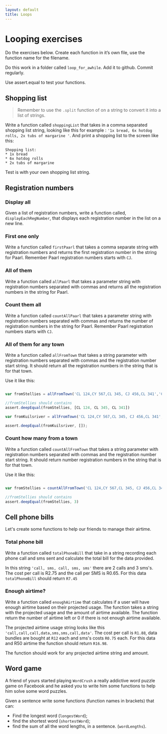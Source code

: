 ```yaml
---
layout: default
title: Loops
---
```

# Looping exercises

Do the exercises below. Create each function in it’s own file, use the function name for the filename.

Do this work in a folder called `loop_for_awhile`. Add it to github. Commit regularly.

Use assert.equal to test your functions.

## Shopping list

> Remember to use the `.split` function of on a string to convert it into a list of strings.

Write a function called `shoppingList` that takes in a comma separated shopping list string, looking like this for example : `'1x bread, 6x hotdog rolls, 2x tubs of margarine '`. And print a shopping list to the screen like this:

```
Shopping list:
* 1x bread
* 6x hotdog rolls
* 2x tubs of margarine
```

Test is with your own shopping list string.

## Registration numbers

### Display all

Given a list of registration numbers, write a function called, `displayEachRegNumber`, that displays each registration number in the list on a new line.

### First one only

Write a function called `firstPaarl` that takes a comma separate string with registration numbers and returns the first registration number in the string for Paarl. Remember Paarl registration numbers starts with `CJ`.

### All of them

Write a function called `allPaarl` that takes a parameter string with registration numbers separated with commas and returns all the registration numbers in the string for Paarl.

### Count them all

Write a function called `countAllPaarl` that takes a parameter string with registration numbers separated with commas and returns the number of registration numbers in the string for Paarl. Remember Paarl registration numbers starts with `CJ`.

### All of them for any town

Write a function called `allFromTown` that takes a string parameter with registration numbers separated with commas and the registration number start string. It should return all the registration numbers in the string that is for that town.

Use it like this:

```javascript

var fromStellies = allFromTown('CL 124,CY 567,CL 345, CJ 456,CL 341','CL');

//fromStellies should contains
assert.deepEqual(fromStellies, [CL 124, CL 345, CL 341])

var fromKuilsriver = allFromTown('CL 124,CY 567,CL 345, CJ 456,CL 341','CF');

assert.deepEqual(fromKuilsriver, []);

```

### Count how many from a town

Write a function called `countAllFromTown` that takes a string parameter with registration numbers separated with commas and the registration number start string. It should return number registration numbers in the string that is for that town.

Use it like this:

```javascript

var fromStellies = countAllFromTown('CL 124,CY 567,CL 345, CJ 456,CL 341','CL');

//fromStellies should contains
assert.deepEqual(fromStellies, 3)

```

## Cell phone bills

Let's create some functions to help our friends to manage their airtime.

### Total phone bill

Write a function called `totalPhoneBill` that take in a string recording each phone call and sms sent and calculate the total bill for the data provided.

In this string `'call, sms, call, sms, sms'` there are 2 calls and 3 sms's. The cost per call is R2.75 and the call per SMS is R0.65. For this data `totalPhoneBill` should return `R7.45`

### Enough airtime?

Write a function called `enoughAirtime` that calculates if a user will have enough airtime based on their projected usage. The function takes a string with the projected usage and the amount of airtime available. The function return the number of airtime left or 0 if there is not enough airtime available.

The projected airtime usage string looks like this `'call,call,call,data,sms,sms,call,data'`. The cost per call is `R1.88`, data bundles are bought at `R12` each and sms's costs `R0.75` each. For this data and R50 airtime the function should return `R16.98`.  

The function should work for any projected airtime string and amount.

## Word game

A friend of yours started playing `WordCrush` a really addictive word puzzle game on Facebook and he asked you to write him some functions to help him solve some word puzzles.

Given a sentence write some functions (function names in brackets) that can:

* Find the longest word (`longestWord`);
* find the shortest word (`shortestWord`);
* find the sum of all the word lengths, in a sentence. (`wordLengths`).
